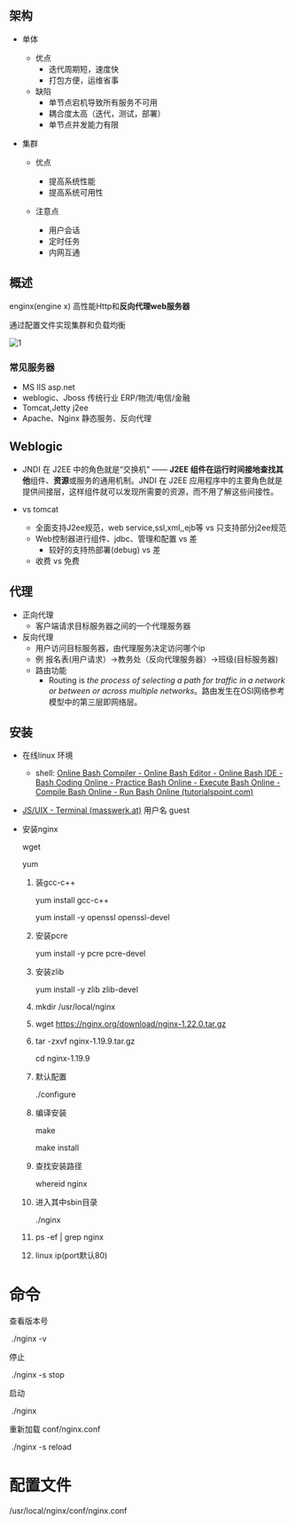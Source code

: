 

## 架构

* 单体

  * 优点 
    * 迭代周期短，速度快
    * 打包方便，运维省事
  * 缺陷
    * 单节点宕机导致所有服务不可用
    * 耦合度太高（迭代，测试，部署）
    * 单节点并发能力有限

* 集群

  * 优点
    * 提高系统性能
    * 提高系统可用性

  * 注意点
    * 用户会话
    * 定时任务
    * 内网互通

## 概述

enginx(engine x) 高性能Http和**反向代理web服务器**

通过配置文件实现集群和负载均衡

![1](C:\Users\Administrator\Desktop\复习\素材\pic\nginx\1.png)

### 常见服务器

* MS IIS asp.net
* weblogic、Jboss 传统行业 ERP/物流/电信/金融
* Tomcat,Jetty j2ee
* Apache、Nginx 静态服务、反向代理

##  Weblogic

* JNDI 在 J2EE 中的角色就是“交换机” —— **J2EE 组件在运行时间接地查找其他**组件、**资源**或服务的通用机制。JNDI 在 J2EE 应用程序中的主要角色就是提供间接层，这样组件就可以发现所需要的资源，而不用了解这些间接性。

* vs tomcat

  * 全面支持J2ee规范，web service,ssl,xml,,ejb等 vs 只支持部分j2ee规范
  * Web控制器进行组件、jdbc、管理和配置 vs 差
    * 较好的支持热部署(debug) vs 差
  * 收费 vs 免费

  

## 代理

* 正向代理
  * 客户端请求目标服务器之间的一个代理服务器
* 反向代理
  * 用户访问目标服务器，由代理服务决定访问哪个ip
  * 例  报名表(用户请求）->教务处（反向代理服务器）->班级(目标服务器)
  * 路由功能
    * Routing is *the* *process* *of* *selecting* *a* *path* *for* *traffic* *in* *a* *network* *or* *between* *or* *across* *multiple* *networks*。路由发生在OSI网络参考模型中的第三层即网络层。

## 安装

* 在线linux 环境

  * shell:  [ Online Bash Compiler - Online Bash Editor - Online Bash IDE - Bash Coding Online - Practice Bash Online - Execute Bash Online - Compile Bash Online - Run Bash Online (tutorialspoint.com)](https://www.tutorialspoint.com/unix_terminal_online.php)
* [JS/UIX - Terminal (masswerk.at)](https://www.masswerk.at/jsuix/index.html) 用户名 guest

* 安装nginx

  wget

  yum

  1. 装gcc-c++

     yum install gcc-c++ 

     yum install -y openssl openssl-devel

  2. 安装pcre

     yum install -y pcre pcre-devel

  3. 安装zlib

     yum install -y zlib zlib-devel

  4. mkdir /usr/local/nginx

  5. wget https://nginx.org/download/nginx-1.22.0.tar.gz

  6. tar -zxvf nginx-1.19.9.tar.gz

     cd nginx-1.19.9

  7. 默认配置

     ./configure

  8. 编译安装

     make 

     make install

  9. 查找安装路径

     whereid nginx

  10. 进入其中sbin目录

      ./nginx

  11. ps -ef | grep nginx
  12. linux ip(port默认80)



# 命令

查看版本号

​	./nginx -v

停止

​	./nginx -s stop

启动

​	./nginx 

重新加载 conf/nginx.conf

​	./nginx -s  reload



# 配置文件

/usr/local/nginx/conf/nginx.conf

